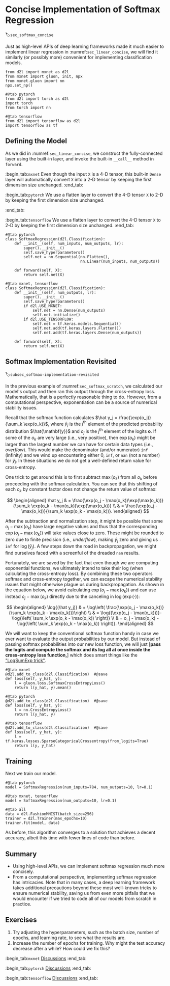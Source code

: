 # Concise Implementation of Softmax Regression
:label:`sec_softmax_concise`



Just as high-level APIs
of deep learning frameworks
made it much easier to implement linear regression
in :numref:`sec_linear_concise`,
we will find it similarly (or possibly more)
convenient for implementing classification models.

```{.python .input}
from d2l import mxnet as d2l
from mxnet import gluon, init, npx
from mxnet.gluon import nn
npx.set_np()
```

```{.python .input}
#@tab pytorch
from d2l import torch as d2l
import torch
from torch import nn
```

```{.python .input}
#@tab tensorflow
from d2l import tensorflow as d2l
import tensorflow as tf
```

## Defining the Model

As we did in :numref:`sec_linear_concise`, we construct the fully-connected layer using the built-in layer, and invoke the built-in `__call__` method in `forward`. 

:begin_tab:`mxnet`
Even though the input `X` is a 4-D tensor, this built-in `Dense` layer will automatically convert `X` into a 2-D tensor by keeping the first dimension size unchanged.
:end_tab:

:begin_tab:`pytorch`
We use a flatten layer to convert the 4-D tensor `X` to 2-D by keeping the first dimension size unchanged.

:end_tab:

:begin_tab:`tensorflow`
We use a flatten layer to convert the 4-D tensor `X` to 2-D by keeping the first dimension size unchanged.
:end_tab:

```{.python .input}
#@tab pytorch
class SoftmaxRegression(d2l.Classification):
    def __init__(self, num_inputs, num_outputs, lr):
        super().__init__()
        self.save_hyperparameters()
        self.net = nn.Sequential(nn.Flatten(), 
                                 nn.Linear(num_inputs, num_outputs))        

    def forward(self, X):
        return self.net(X)
```

```{.python .input}
#@tab mxnet, tensorflow
class SoftmaxRegression(d2l.Classification):
    def __init__(self, num_outputs, lr):
        super().__init__()
        self.save_hyperparameters()
        if d2l.USE_MXNET:
            self.net = nn.Dense(num_outputs)
            self.net.initialize()
        if d2l.USE_TENSORFLOW:
            self.net = tf.keras.models.Sequential()
            self.net.add(tf.keras.layers.Flatten())
            self.net.add(tf.keras.layers.Dense(num_outputs))            
        
    def forward(self, X):
        return self.net(X)
```

## Softmax Implementation Revisited
:label:`subsec_softmax-implementation-revisited`

In the previous example of :numref:`sec_softmax_scratch`,
we calculated our model's output
and then ran this output through the cross-entropy loss.
Mathematically, that is a perfectly reasonable thing to do.
However, from a computational perspective,
exponentiation can be a source of numerical stability issues.

Recall that the softmax function calculates
$\hat y_j = \frac{\exp(o_j)}{\sum_k \exp(o_k)}$,
where $\hat y_j$ is the $j^\mathrm{th}$ element of
the predicted probability distribution $\hat{\mathbf{y}}$
and $o_j$ is the $j^\mathrm{th}$ element of the logits
$\mathbf{o}$.
If some of the $o_k$ are very large (i.e., very positive),
then $\exp(o_k)$ might be larger than the largest number
we can have for certain data types (i.e., *overflow*).
This would make the denominator (and/or numerator) `inf` (infinity)
and we wind up encountering either 0, `inf`, or `nan` (not a number) for $\hat y_j$.
In these situations we do not get a well-defined
return value for cross-entropy.


One trick to get around this is to first subtract $\max(o_k)$
from all $o_k$ before proceeding with the softmax calculation.
You can see that this shifting of each $o_k$ by constant factor
does not change the return value of softmax:

$$
\begin{aligned}
\hat y_j & =  \frac{\exp(o_j - \max(o_k))\exp(\max(o_k))}{\sum_k \exp(o_k - \max(o_k))\exp(\max(o_k))} \\
& = \frac{\exp(o_j - \max(o_k))}{\sum_k \exp(o_k - \max(o_k))}.
\end{aligned}
$$


After the subtraction and normalization step,
it might be possible that some $o_j - \max(o_k)$ have large negative values
and thus that the corresponding $\exp(o_j - \max(o_k))$ will take values close to zero.
These might be rounded to zero due to finite precision (i.e., *underflow*),
making $\hat y_j$ zero and giving us `-inf` for $\log(\hat y_j)$.
A few steps down the road in backpropagation,
we might find ourselves faced with a screenful
of the dreaded `nan` results.

Fortunately, we are saved by the fact that
even though we are computing exponential functions,
we ultimately intend to take their log
(when calculating the cross-entropy loss).
By combining these two operators
softmax and cross-entropy together,
we can escape the numerical stability issues
that might otherwise plague us during backpropagation.
As shown in the equation below, we avoid calculating $\exp(o_j - \max(o_k))$
and can use instead $o_j - \max(o_k)$ directly due to the canceling in $\log(\exp(\cdot))$:

$$
\begin{aligned}
\log{(\hat y_j)} & = \log\left( \frac{\exp(o_j - \max(o_k))}{\sum_k \exp(o_k - \max(o_k))}\right) \\
& = \log{(\exp(o_j - \max(o_k)))}-\log{\left( \sum_k \exp(o_k - \max(o_k)) \right)} \\
& = o_j - \max(o_k) -\log{\left( \sum_k \exp(o_k - \max(o_k)) \right)}.
\end{aligned}
$$

We will want to keep the conventional softmax function handy
in case we ever want to evaluate the output probabilities by our model.
But instead of passing softmax probabilities into our new loss function,
we will just
[**pass the logits and compute the softmax and its log
all at once inside the cross-entropy loss function,**]
which does smart things like the ["LogSumExp trick"](https://en.wikipedia.org/wiki/LogSumExp).

```{.python .input}
#@tab mxnet
@d2l.add_to_class(d2l.Classification)  #@save
def loss(self, y_hat, y):
    l = gluon.loss.SoftmaxCrossEntropyLoss()
    return l(y_hat, y).mean()
```

```{.python .input}
#@tab pytorch
@d2l.add_to_class(d2l.Classification)  #@save
def loss(self, y_hat, y):
    l = nn.CrossEntropyLoss()
    return l(y_hat, y)
```

```{.python .input}
#@tab tensorflow
@d2l.add_to_class(d2l.Classification)  #@save
def loss(self, y_hat, y):
    l = tf.keras.losses.SparseCategoricalCrossentropy(from_logits=True)
    return l(y, y_hat)

```

## Training

Next we train our model.

```{.python .input}
#@tab pytorch
model = SoftmaxRegression(num_inputs=784, num_outputs=10, lr=0.1)
```

```{.python .input}
#@tab mxnet, tensorflow
model = SoftmaxRegression(num_outputs=10, lr=0.1)
```

```{.python .input}
#@tab all
data = d2l.FashionMNIST(batch_size=256)
trainer = d2l.Trainer(max_epochs=10)
trainer.fit(model, data)
```

As before, this algorithm converges to a solution
that achieves a decent accuracy,
albeit this time with fewer lines of code than before.


## Summary

* Using high-level APIs, we can implement softmax regression much more concisely.
* From a computational perspective, implementing softmax regression has intricacies. Note that in many cases, a deep learning framework takes additional precautions beyond these most well-known tricks to ensure numerical stability, saving us from even more pitfalls that we would encounter if we tried to code all of our models from scratch in practice.

## Exercises

1. Try adjusting the hyperparameters, such as the batch size, number of epochs, and learning rate, to see what the results are.
1. Increase the number of epochs for training. Why might the test accuracy decrease after a while? How could we fix this?

:begin_tab:`mxnet`
[Discussions](https://discuss.d2l.ai/t/52)
:end_tab:

:begin_tab:`pytorch`
[Discussions](https://discuss.d2l.ai/t/53)
:end_tab:

:begin_tab:`tensorflow`
[Discussions](https://discuss.d2l.ai/t/260)
:end_tab:
